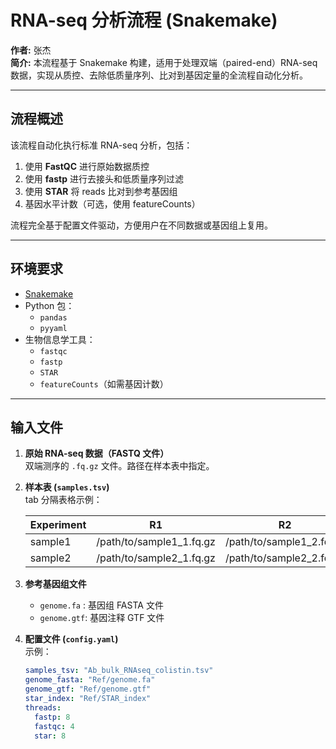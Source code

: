 # RNA-seq 分析流程 (Snakemake)

**作者:** 张杰  
**简介:** 本流程基于 Snakemake 构建，适用于处理双端（paired-end）RNA-seq 数据，实现从质控、去除低质量序列、比对到基因定量的全流程自动化分析。

---
## 流程概述

该流程自动化执行标准 RNA-seq 分析，包括：

1. 使用 **FastQC** 进行原始数据质控  
2. 使用 **fastp** 进行去接头和低质量序列过滤  
3. 使用 **STAR** 将 reads 比对到参考基因组  
4. 基因水平计数（可选，使用 featureCounts）

流程完全基于配置文件驱动，方便用户在不同数据或基因组上复用。

---

## 环境要求

- [Snakemake](https://snakemake.readthedocs.io/)  
- Python 包：
  - `pandas`
  - `pyyaml`
- 生物信息学工具：
  - `fastqc`
  - `fastp`
  - `STAR`
  - `featureCounts`（如需基因计数）

---

## 输入文件

1. **原始 RNA-seq 数据（FASTQ 文件）**  
   双端测序的 `.fq.gz` 文件。路径在样本表中指定。

2. **样本表 (`samples.tsv`)**  
   tab 分隔表格示例：

   | Experiment | R1                  | R2                  |
   |------------|-------------------|-------------------|
   | sample1    | /path/to/sample1_1.fq.gz | /path/to/sample1_2.fq.gz |
   | sample2    | /path/to/sample2_1.fq.gz | /path/to/sample2_2.fq.gz |

3. **参考基因组文件**  
   - `genome.fa` : 基因组 FASTA 文件  
   - `genome.gtf`: 基因注释 GTF 文件

4. **配置文件 (`config.yaml`)**  
   示例：

   ```yaml
   samples_tsv: "Ab_bulk_RNAseq_colistin.tsv"
   genome_fasta: "Ref/genome.fa"
   genome_gtf: "Ref/genome.gtf"
   star_index: "Ref/STAR_index"
   threads:
     fastp: 8
     fastqc: 4
     star: 8
